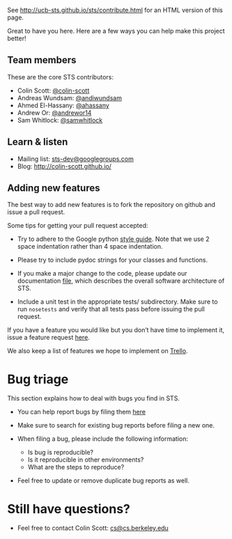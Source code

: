 See http://ucb-sts.github.io/sts/contribute.html for an HTML
version of this page.

Great to have you here. Here are a few ways you can help make this project better!

## Team members

These are the core STS contributors:

* Colin Scott: [@colin-scott](http://github.com/colin-scott)
* Andreas Wundsam: [@andiwundsam](http://github.com/andiwundsam)
* Ahmed El-Hassany: [@ahassany](https://github.com/ahassany)
* Andrew Or: [@andrewor14](http://github.com/andrewor14)
* Sam Whitlock: [@samwhitlock](http://github.com/samwhitlock)

## Learn & listen

* Mailing list: sts-dev@googlegroups.com
* Blog: http://colin-scott.github.io/

## Adding new features

The best way to add new features is to fork the repository on github and issue a pull
request.

Some tips for getting your pull request accepted:

* Try to adhere to the Google python [style guide](http://google-styleguide.googlecode.com/svn/trunk/pyguide.html).
  Note that we use 2 space indentation rather than 4 space indentation.

* Please try to include pydoc strings for your classes and functions.

* If you make a major change to the code, please update our documentation
  [file](https://github.com/ucb-sts/sts/blob/master/DOCUMENTATION.md), which describes
  the overall software architecture of STS.

* Include a unit test in the appropriate tests/ subdirectory. Make sure to run
 `nosetests` and verify that all tests pass before issuing the pull request.

If you have a feature you would like but you don’t have time to implement
it, issue a feature request [here](http://github.com/ucb-sts/sts/issues).

We also keep a list of features we hope to implement on
[Trello](https://trello.com/board/sts/4f44384523d39fc2042fa672).

# Bug triage

This section explains how to deal with bugs you find in STS.

* You can help report bugs by filing them [here](http://github.com/ucb-sts/sts/issues)
* Make sure to search for existing bug reports before filing a new one.
* When filing a bug, please include the following information:
  - Is bug is reproducible?
  - Is it reproducible in other environments?
  - What are the steps to reproduce?

* Feel free to update or remove duplicate bug reports as well.

# Still have questions?

* Feel free to contact Colin Scott: cs@cs.berkeley.edu
